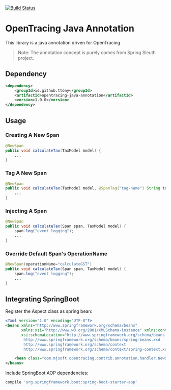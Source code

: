 [![Build Status](https://travis-ci.com/ttony/opentracing-java-annotation.svg?branch=master)](https://travis-ci.com/ttony/opentracing-java-annotation)

# OpenTracing Java Annotation

This library is a java annotation driven for OpenTracing.

> Note: The annotation concept is purely comes from Spring Sleuth project.

## Dependency
```xml
<dependency>
    <groupId>io.github.ttony</groupId>
    <artifactId>opentracing-java-annotation</artifactId>
    <version>1.0.0</version>
</dependency>
```
## Usage

### Creating A New Span

```java
@NewSpan
public void calculateTax(TaxModel model) {
    ...
}
```

### Tag A New Span
```java
@NewSpan
public void calculateTax(TaxModel model, @SpanTag("tag-name") String tagValue) {
    ...
}
```

### Injecting A Span


```java
@NewSpan
public void calculateTax(Span span, TaxModel model) {
    span.log("event logging");
    ...
}
```

### Override Default Span's OperationName


```java
@NewSpan(operationName="calculateGST")
public void calculateTax(Span span, TaxModel model) {
    span.log("event logging");
    ...
}
```

## Integrating SpringBoot

Register the Aspect class as spring bean:
```xml
<?xml version="1.0" encoding="UTF-8"?>
<beans xmlns="http://www.springframework.org/schema/beans"
       xmlns:xsi="http://www.w3.org/2001/XMLSchema-instance" xmlns:context="http://www.springframework.org/schema/context"
       xsi:schemaLocation="http://www.springframework.org/schema/beans
        http://www.springframework.org/schema/beans/spring-beans.xsd
        http://www.springframework.org/schema/context
        http://www.springframework.org/schema/context/spring-context.xsd">

    <bean class="com.mjsoft.opentracing.contrib.annotation.handler.NewSpanHandler" />
</beans>
```

Include SpringBoot AOP dependencies:
```groovy
compile 'org.springframework.boot:spring-boot-starter-aop'
```

